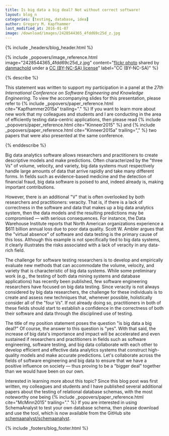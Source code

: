 ```yaml
---
title: Is big data a big deal? Not without correct software!
layout: blog_n
categories: [testing, database, idea]
author: Gregory M. Kapfhammer
last_modified_at: 2016-01-07
image: /download/images/2428544365_4fdd69c25d_z.jpg
---
```


{% include _headers/blog_header.html %}

<!-- Include header image -->
{% include _popovers/image_reference.html image="2428544365_4fdd69c25d_z.jpg" content="<a title='vases' href='http://flickr.com/photos/mybloodyself/2428544365'>flickr photo</a> shared by <a href='http://flickr.com/people/mybloodyself'>danmachold</a> under a <a href='http://creativecommons.org/licenses/by-nc-sa/2.0/'>CC (BY-NC-SA) license</a>" label="CC (BY-NC-SA)" %}

{% describe %}
<p>
This statement was written to support my participation in a panel at the <em>27th International Conference on Software
Engineering and Knowledge Engineering</em>. To view the accompanying slides for this presentation, please refer to {%
include _popovers/paper_reference.html cite="Kapfhammer2015a" trailing="." %} If you want to learn more about new work
that my colleagues and students and I are conducting in the area of efficiently testing data-centric applications,
then please read {% include _popovers/paper_reference.html cite="Kinneer2015" %} and {% include
_popovers/paper_reference.html cite="Kinneer2015a" trailing="," %} two papers that were also presented at the same
conference.
</p>
{% enddescribe %}

Big data analytics software allows researchers and practitioners to create descriptive models and make predictions.
Often characterized by the "three Vs" of volume, velocity, and variety, big data systems must respectively handle large
amounts of data that arrive rapidly and take many different forms. In fields such as evidence-based medicine and the
detection of financial fraud, big data software is poised to and, indeed already is, making important contributions.

However, there is an additional "V" that is often overlooked by both researchers and practitioners: veracity. That is,
if there is a lack of correctness in the software and data that makes up a big data analytics system, then the data
models and the resulting predictions may be compromised &mdash; with serious consequences. For instance, the Data
Warehouse Institute reports that North American organizations experience a $611 billion annual loss due to poor data
quality. Scott W. Ambler argues that the "virtual absence" of software and data testing is the primary cause of this
loss.  Although this example is not specifically tied to big data systems, it clearly illustrates the risks associated
with a lack of veracity in any data-rich field.

The challenge for software testing researchers is to develop and empirically evaluate new methods that can accommodate
the volume, velocity, and variety that is characteristic of big data systems.  While some preliminary work (e.g., the
testing of both data mining systems and database applications) has recently been published, few software engineering
researchers have focused on big data testing. Since veracity is not always considered by big data researchers, the
challenge for these individuals is to create and assess new techniques that, whenever possible, holistically consider
all of the "four Vs". If not already doing so, practitioners in both of these fields should start to establish a
confidence in the correctness of both their software and data through the disciplined use of testing.

The title of my position statement poses the question "is big data a big deal?" Of course, the answer to this question
is "yes". With that said, the increase of big data's importance and impact will be accelerated and even sustained if
researchers and practitioners in fields such as software engineering, software testing, and big data collaborate with
each other to develop efficient and effective data analytics systems that construct high-quality models and make
accurate predictions. Let's collaborate across the fields of software engineering and big data to ensure that we have a
positive influence on society &mdash; thus proving to be a "bigger deal" together than we would have been on our own.

<p>
Interested in learning more about this topic? Since this blog post was first written, my colleagues and students and I
have published several additional papers about the testing of relational database schemas, with the most noteworthy one
being {% include _popovers/paper_reference.html cite="McMinn2015" trailing="." %} If you are interested in using
SchemaAnalyst to test your own database schema, then please download and use the tool, which is now available from the
GitHub site <a href="https://github.com/schemaanalyst/schemaanalyst">schemaanalyst/schemaanalyst</a>.
</p>

{% include _footers/blog_footer.html %}
